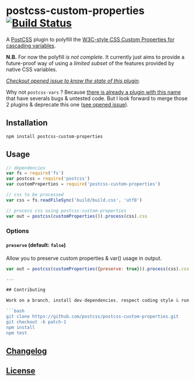# postcss-custom-properties [![Build Status](https://travis-ci.org/postcss/postcss-custom-properties.png)](https://travis-ci.org/postcss/postcss-custom-properties)

A [PostCSS](https://github.com/postcss/postcss) plugin to polyfill the
[W3C-style CSS Custom Properties for cascading variables](http://www.w3.org/TR/css-variables/).

**N.B.** For now the polyfill _is not complete_. It currently just aims to provide a future-proof way of using a _limited subset_ of the features provided by native CSS variables.  

_[Checkout opened issue to know the state of this plugin](issues)._

Why not `postcss-vars` ? Because [there is already a plugin with this name](http://github.com/iamvdo/postcss-vars) that have severals bugs & untested code.
But I look forward to merge those 2 plugins & deprecate this one ([see opened issue](https://github.com/iamvdo/postcss-vars/issues/4)).

## Installation

```
npm install postcss-custom-properties
```

## Usage

```js
// dependencies
var fs = require('fs')
var postcss = require('postcss')
var customProperties = require('postcss-custom-properties')

// css to be processed
var css = fs.readFileSync('build/build.css', 'utf8')

// process css using postcss-custom-properties
var out = postcss(customProperties()).process(css).css
```

### Options

#### `preserve` (default: `false`)

Allow you to preserve custom properties & var() usage in output.

```js
var out = postcss(customProperties({preserve: true})).process(css).css

---

## Contributing

Work on a branch, install dev-dependencies, respect coding style & run tests before submitting a bug fix or a feature.

```bash
git clone https://github.com/postcss/postcss-custom-properties.git
git checkout -b patch-1
npm install
npm test
```

## [Changelog](CHANGELOG.md)

## [License](LICENSE-MIT)
